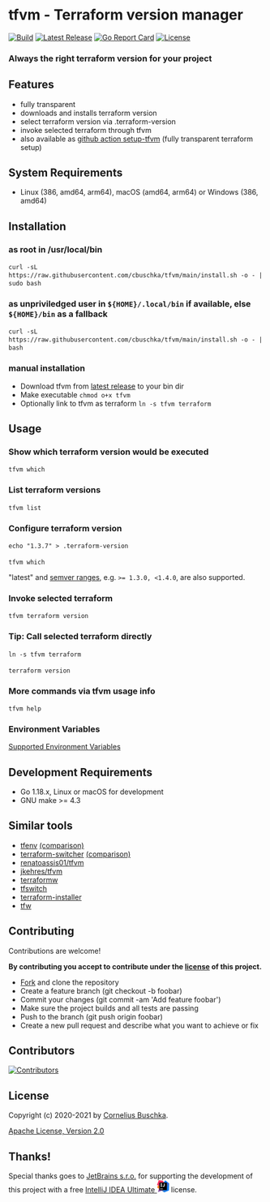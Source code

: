 # tfvm - Terraform version manager
[![Build](https://github.com/cbuschka/tfvm/workflows/build/badge.svg)](https://github.com/cbuschka/tfvm) [![Latest Release](https://img.shields.io/github/release/cbuschka/tfvm.svg)](https://github.com/cbuschka/tfvm/releases) [![Go Report Card](https://goreportcard.com/badge/github.com/cbuschka/tfvm)](https://goreportcard.com/report/github.com/cbuschka/tfvm) [![License](https://img.shields.io/github/license/cbuschka/tfvm.svg)](https://github.com/cbuschka/tfvm/blob/main/license.txt)

### Always the right terraform version for your project

## Features
* fully transparent
* downloads and installs terraform version
* select terraform version via .terraform-version
* invoke selected terraform through tfvm
* also available as [github action setup-tfvm](https://github.com/cbuschka/setup-tfvm) (fully transparent terraform setup)

## System Requirements
* Linux (386, amd64, arm64), macOS (amd64, arm64) or Windows (386, amd64)

## Installation

### as root in /usr/local/bin

```
curl -sL https://raw.githubusercontent.com/cbuschka/tfvm/main/install.sh -o - | sudo bash
```

### as unpriviledged user in ```${HOME}/.local/bin``` if available, else ```${HOME}/bin``` as a fallback

```
curl -sL https://raw.githubusercontent.com/cbuschka/tfvm/main/install.sh -o - | bash
```

### manual installation
* Download tfvm from [latest release](https://github.com/cbuschka/tfvm/releases/latest) to your bin dir
* Make executable ```chmod o+x tfvm```
* Optionally link to tfvm as terraform ```ln -s tfvm terraform```

## Usage

### Show which terraform version would be executed
```
tfvm which
```

### List terraform versions
```
tfvm list
```

### Configure terraform version
```
echo "1.3.7" > .terraform-version

tfvm which
```

"latest" and [semver ranges](https://github.com/hashicorp/go-version#version-constraints), e.g. ```>= 1.3.0, <1.4.0```, are also supported.

### Invoke selected terraform
```
tfvm terraform version
```

### Tip: Call selected terraform directly
```
ln -s tfvm terraform

terraform version
```

### More commands via tfvm usage info
```
tfvm help
```

### Environment Variables
[Supported Environment Variables](./doc/env-vars.md)

## Development Requirements
* Go 1.18.x, Linux or macOS for development
* GNU make >= 4.3

## Similar tools
* [tfenv](https://github.com/tfutils/tfenv) [(comparison)](./doc/tfvm-vs-tfenv-vs-terraform-switcher.md)
* [terraform-switcher](https://github.com/warrensbox/terraform-switcher) [(comparison)](./doc/tfvm-vs-tfenv-vs-terraform-switcher.md)
* [renatoassis01/tfvm](https://github.com/renatoassis01/tfvm)
* [jkehres/tfvm](https://github.com/jkehres/tfvm)
* [terraformw](https://objectpartners.com/2017/12/21/use-a-terraform-wrapper-script-to-easily-manage-terraform-installations/)
* [tfswitch](https://github.com/warrensbox/terraform-switcher)
* [terraform-installer](https://github.com/robertpeteuil/terraform-installer)
* [tfw](https://github.com/stormbeta/tfw)

## Contributing
Contributions are welcome!

**By contributing you accept to contribute under the [license](./license.txt) of this project.**

* [Fork](https://github.com/cbuschka/tfvm/fork) and clone the repository
* Create a feature branch (git checkout -b foobar)
* Commit your changes (git commit -am 'Add feature foobar')
* Make sure the project builds and all tests are passing
* Push to the branch (git push origin foobar)
* Create a new pull request and describe what you want to achieve or fix

## Contributors

[![Contributors](https://contrib.rocks/image?repo=cbuschka/tfvm)](https://github.com/cbuschka/tfvm/graphs/contributors)

## License
Copyright (c) 2020-2021 by [Cornelius Buschka](https://github.com/cbuschka).

[Apache License, Version 2.0](./license.txt)

## Thanks!
Special thanks goes to [JetBrains s.r.o.](https://www.jetbrains.com/) for supporting the development of this project with
a free [IntelliJ IDEA Ultimate ![IntelliJ IDEA](./doc/idea.png)](https://www.jetbrains.com/idea/download) license.
